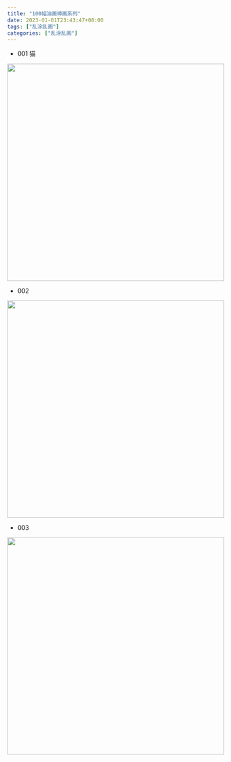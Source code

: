 ```yaml
---
title: "100幅油画棒画系列"
date: 2023-01-01T23:43:47+08:00
tags: ["乱涂乱画"]
categories: ["乱涂乱画"]
---
```


* 001 猫

<img src="/images/draw/img.png" alt="" width="500" />  

* 002 

<img src="/images/draw/img_1.png" alt="" width="500" />  

* 003

<img src="/images/draw/img_2.png" alt="" width="500" />  
